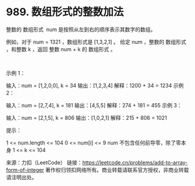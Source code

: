# 989. 数组形式的整数加法

整数的 数组形式  num 是按照从左到右的顺序表示其数字的数组。

例如，对于 num = 1321 ，数组形式是 [1,3,2,1] 。
给定 num ，整数的 数组形式 ，和整数 k ，返回 整数 num + k 的 数组形式 。

 

示例 1：

输入：num = [1,2,0,0], k = 34
输出：[1,2,3,4]
解释：1200 + 34 = 1234
示例 2：

输入：num = [2,7,4], k = 181
输出：[4,5,5]
解释：274 + 181 = 455
示例 3：

输入：num = [2,1,5], k = 806
输出：[1,0,2,1]
解释：215 + 806 = 1021
 

提示：

1 <= num.length <= 104
0 <= num[i] <= 9
num 不包含任何前导零，除了零本身
1 <= k <= 104

来源：力扣（LeetCode）
链接：https://leetcode.cn/problems/add-to-array-form-of-integer
著作权归领扣网络所有。商业转载请联系官方授权，非商业转载请注明出处。